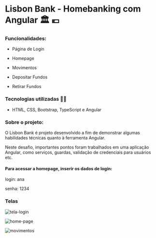 # Lisbon Bank - Homebanking com Angular :classical_building: :euro:

### Funcionalidades:

+ Página de Login

+ Homepage

+ Movimentos

+ Depositar Fundos

+ Retirar Fundos

### Tecnologias utilizadas :woman_technologist:

+ HTML, CSS, Bootstrap, TypeScript e Angular


### Sobre o projeto:


O Lisbon Bank é projeto desenvolvido a fim de demonstrar algumas habilidades técnicas quanto à ferramenta Angular.

Neste desafio, importantes pontos foram trabalhados em uma aplicação Angular, como serviços, guardas, validação de credenciais para usuários etc.

#### Para acessar a homepage, inserir os dados de login:
login: ana

senha: 1234


### Telas
![tela-login](https://user-images.githubusercontent.com/101260452/216828707-d830ddad-5833-488c-8090-68111959336a.png)

![home-page](https://user-images.githubusercontent.com/101260452/216828818-bc323ad4-9afd-449e-adcf-91750f216e10.png)

![movimentos](https://user-images.githubusercontent.com/101260452/216828867-edb36b1b-bb2a-4f22-a731-efeab1801bd8.png)
